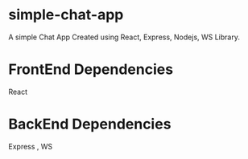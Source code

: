 # simple-chat-app
A simple Chat App Created using React, Express, Nodejs, WS Library.

# FrontEnd Dependencies
React

# BackEnd Dependencies
Express , WS
